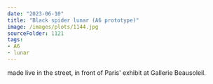 ```yaml
---
date: "2023-06-10"
title: "Black spider lunar (A6 prototype)"
image: /images/plots/1144.jpg
sourceFolder: 1121
tags:
- A6
- lunar
---
```


made live in the street, in front of Paris' exhibit at Gallerie Beausoleil.